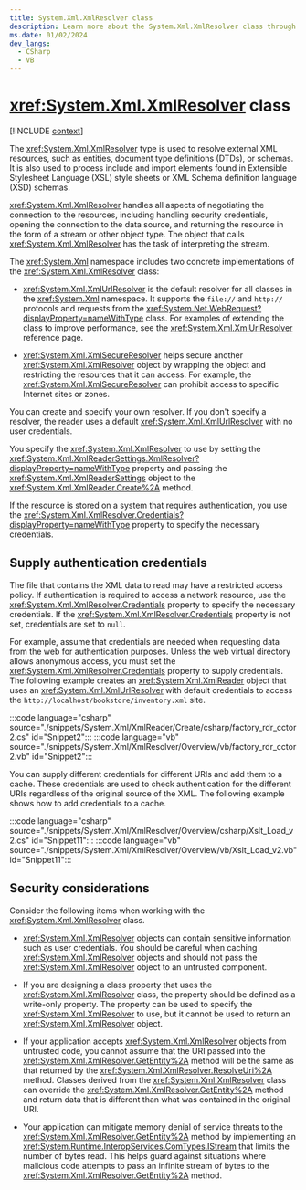 ```yaml
---
title: System.Xml.XmlResolver class
description: Learn more about the System.Xml.XmlResolver class through these supplemental API remarks.
ms.date: 01/02/2024
dev_langs:
  - CSharp
  - VB
---
```

# <xref:System.Xml.XmlResolver> class

[!INCLUDE [context](includes/context.md)]

The <xref:System.Xml.XmlResolver> type is used to resolve external XML resources, such as entities, document type definitions (DTDs), or schemas. It is also used to process include and import elements found in Extensible Stylesheet Language (XSL) style sheets or XML Schema definition language (XSD) schemas.

<xref:System.Xml.XmlResolver> handles all aspects of negotiating the connection to the resources, including handling security credentials, opening the connection to the data source, and returning the resource in the form of a stream or other object type. The object that calls <xref:System.Xml.XmlResolver> has the task of interpreting the stream.

The <xref:System.Xml> namespace includes two concrete implementations of the <xref:System.Xml.XmlResolver> class:

- <xref:System.Xml.XmlUrlResolver> is the default resolver for all classes in the <xref:System.Xml> namespace. It supports the `file://` and `http://` protocols and requests from the <xref:System.Net.WebRequest?displayProperty=nameWithType> class. For examples of extending the class to improve performance, see the <xref:System.Xml.XmlUrlResolver> reference page.

- <xref:System.Xml.XmlSecureResolver> helps secure another <xref:System.Xml.XmlResolver> object by wrapping the object and restricting the resources that it can access. For example, the <xref:System.Xml.XmlSecureResolver> can prohibit access to specific Internet sites or zones.

You can create and specify your own resolver. If you don't specify a resolver, the reader uses a default <xref:System.Xml.XmlUrlResolver> with no user credentials.

You specify the <xref:System.Xml.XmlResolver> to use by setting the <xref:System.Xml.XmlReaderSettings.XmlResolver?displayProperty=nameWithType> property and passing the <xref:System.Xml.XmlReaderSettings> object to the <xref:System.Xml.XmlReader.Create%2A> method.

If the resource is stored on a system that requires authentication, you use the <xref:System.Xml.XmlResolver.Credentials?displayProperty=nameWithType> property to specify the necessary credentials.

## Supply authentication credentials

The file that contains the XML data to read may have a restricted access policy. If authentication is required to access a network resource, use the <xref:System.Xml.XmlResolver.Credentials> property to specify the necessary credentials. If the <xref:System.Xml.XmlResolver.Credentials> property is not set, credentials are set to `null`.

For example, assume that credentials are needed when requesting data from the web for authentication purposes. Unless the web virtual directory allows anonymous access, you must set the <xref:System.Xml.XmlResolver.Credentials> property to supply credentials. The following example creates an <xref:System.Xml.XmlReader> object that uses an <xref:System.Xml.XmlUrlResolver> with default credentials to access the `http://localhost/bookstore/inventory.xml` site.

:::code language="csharp" source="./snippets/System.Xml/XmlReader/Create/csharp/factory_rdr_cctor2.cs" id="Snippet2":::
:::code language="vb" source="./snippets/System.Xml/XmlResolver/Overview/vb/factory_rdr_cctor2.vb" id="Snippet2":::

You can supply different credentials for different URIs and add them to a cache. These credentials are used to check authentication for the different URIs regardless of the original source of the XML. The following example shows how to add credentials to a cache.

:::code language="csharp" source="./snippets/System.Xml/XmlResolver/Overview/csharp/Xslt_Load_v2.cs" id="Snippet11":::
:::code language="vb" source="./snippets/System.Xml/XmlResolver/Overview/vb/Xslt_Load_v2.vb" id="Snippet11":::

## Security considerations

Consider the following items when working with the <xref:System.Xml.XmlResolver> class.

- <xref:System.Xml.XmlResolver> objects can contain sensitive information such as user credentials. You should be careful when caching <xref:System.Xml.XmlResolver> objects and should not pass the <xref:System.Xml.XmlResolver> object to an untrusted component.

- If you are designing a class property that uses the <xref:System.Xml.XmlResolver> class, the property should be defined as a write-only property. The property can be used to specify the <xref:System.Xml.XmlResolver> to use, but it cannot be used to return an <xref:System.Xml.XmlResolver> object.

- If your application accepts <xref:System.Xml.XmlResolver> objects from untrusted code, you cannot assume that the URI passed into the <xref:System.Xml.XmlResolver.GetEntity%2A> method will be the same as that returned by the <xref:System.Xml.XmlResolver.ResolveUri%2A> method. Classes derived from the <xref:System.Xml.XmlResolver> class can override the <xref:System.Xml.XmlResolver.GetEntity%2A> method and return data that is different than what was contained in the original URI.

- Your application can mitigate memory denial of service threats to the <xref:System.Xml.XmlResolver.GetEntity%2A> method by implementing an <xref:System.Runtime.InteropServices.ComTypes.IStream> that limits the number of bytes read. This helps guard against situations where malicious code attempts to pass an infinite stream of bytes to the <xref:System.Xml.XmlResolver.GetEntity%2A> method.
